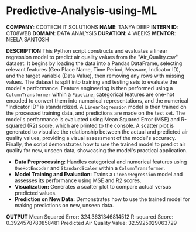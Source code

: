 # Predictive-Analysis-using-ML
**COMPANY**: CODTECH IT SOLUTIONS 
**NAME**: TANYA DEEP 
**INTERN ID**: CT08WBB 
**DOMAIN**: DATA ANALYSIS 
**DURATION**: 4 WEEKS 
**MENTOR**: NEELA SANTOSH

**DESCRIPTION**
This Python script constructs and evaluates a linear regression model to predict air quality values from the "Air_Quality.csv" dataset. It begins by loading the data into a Pandas DataFrame, selecting relevant features (Geo Place Name, Time Period, Measure, Indicator ID), and the target variable (Data Value), then removing any rows with missing values. The dataset is split into training and testing sets to evaluate the model's performance. Feature engineering is then performed using a `ColumnTransformer` within a `Pipeline`; categorical features are one-hot encoded to convert them into numerical representations, and the numerical "Indicator ID" is standardized. A `LinearRegression` model is then trained on the processed training data, and predictions are made on the test set. The model's performance is evaluated using Mean Squared Error (MSE) and R-squared (R2) score, which are printed to the console. A scatter plot is generated to visualize the relationship between the actual and predicted air quality values, providing a visual assessment of the model's accuracy. Finally, the script demonstrates how to use the trained model to predict air quality for new, unseen data, showcasing the model's practical application.

* **Data Preprocessing:** Handles categorical and numerical features using `OneHotEncoder` and `StandardScaler` within a `ColumnTransformer`.
* **Model Training and Evaluation:** Trains a `LinearRegression` model and assesses its performance using MSE and R2 scores.
* **Visualization:** Generates a scatter plot to compare actual versus predicted values.
* **Prediction on New Data:** Demonstrates how to use the trained model for making predictions on new, unseen data.

**OUTPUT**
Mean Squared Error: 324.3631346814512
R-squared Score: 0.3924578780858481
Predicted Air Quality Value: 32.5925029063729

